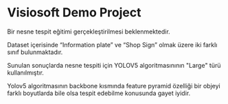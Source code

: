 # Visiosoft Demo Project

Bir nesne tespit eğitimi gerçekleştirilmesi beklenmektedir.

Dataset içerisinde “Information plate” ve “Shop Sign” olmak üzere iki farklı sınıf bulunmaktadır.

Sunulan sonuçlarda nesne tespiti için YOLOV5 algoritmasınının "Large" türü kullanılmıştır.

Yolov5 algoritmasının backbone kısmında feature pyramid özelliği bir objeyi farklı boyutlarda bile olsa tespit edebilme konusunda gayet iyidir. 


